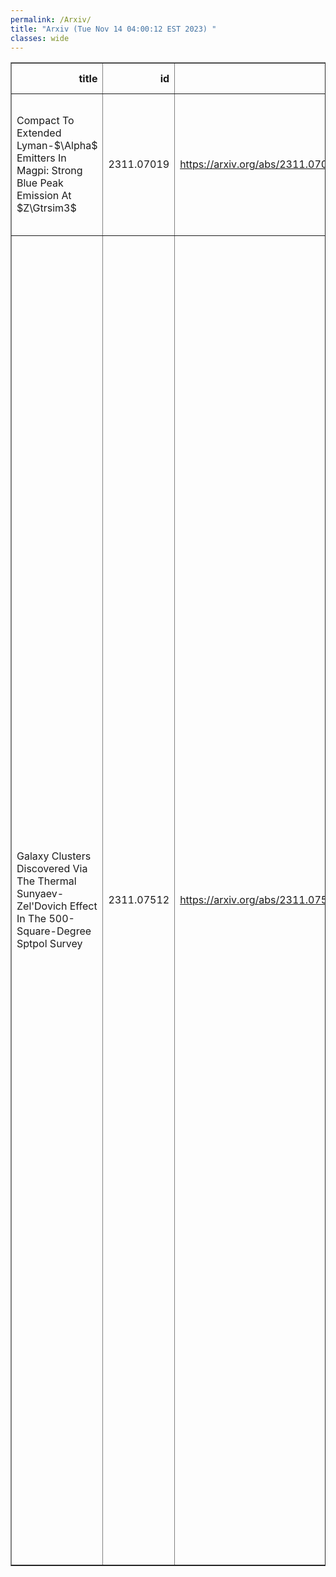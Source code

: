 ```yaml
---
permalink: /Arxiv/
title: "Arxiv (Tue Nov 14 04:00:12 EST 2023) "
classes: wide
---
```

<table border="1" class="dataframe">
  <thead>
    <tr style="text-align: right;">
      <th>title</th>
      <th>id</th>
      <th>url</th>
      <th>authors</th>
      <th>Local Authors</th>
    </tr>
  </thead>
  <tbody>
    <tr>
      <td>Compact To Extended Lyman-$\Alpha$ Emitters In Magpi: Strong Blue Peak   Emission At $Z\Gtrsim3$</td>
      <td>2311.07019</td>
      <td><a href="https://arxiv.org/abs/2311.07019" target="_blank">https://arxiv.org/abs/2311.07019</a></td>
      <td>T. Mukherjee, T. Zafar, T. Nanayakkara, E. Wisnioski, A. Battisti, A. Gupta, C. D. P. Lagos, K. E. Harborne, C. Foster, T. Mendel, S. M. Croom, A. Mailvaganam, J. Prathap</td>
      <td>Anjali Gupta</td>
    </tr>
    <tr>
      <td>Galaxy Clusters Discovered Via The Thermal Sunyaev-Zel'Dovich Effect In   The 500-Square-Degree Sptpol Survey</td>
      <td>2311.07512</td>
      <td><a href="https://arxiv.org/abs/2311.07512" target="_blank">https://arxiv.org/abs/2311.07512</a></td>
      <td>L. E. Bleem, M. Klein, T. M. C. Abbott, P. A. R. Ade, M. Aguena, O. Alves, A. J. Anderson, F. Andrade-Oliveira, B. Ansarinejad, M. Archipley, M. L. N. Ashby, J. E. Austermann, D. Bacon, J. A. Beall, A. N. Bender, B. A. Benson, F. Bianchini, S. Bocquet, D. Brooks, D. L. Burke, M. Calzadilla, J. E. Carlstrom, A. Carnero Rosell, J. Carretero, C. L. Chang, P. Chaubal, H. C. Chiang, T-L. Chou, R. Citron, C. Corbett Moran, M. Costanzi, T. M. Crawford, A. T. Crites, L. N. Da Costa, T. De Haan, J. De Vicente, S. Desai, M. A. Dobbs, P. Doel, W. Everett, I. Ferrero, B. Flaugher, B. Floyd, D. Friedel, J. Frieman, J. Gallicchio, J. Garc'Ia-Bellido, M. Gatti, E. M. George, G. Giannini, S. Grandis, D. Gruen, R. A. Gruendl, N. Gupta, G. Gutierrez, N. W. Halverson, S. R. Hinton, G. P. Holder, D. L. Hollowood, W. L. Holzapfel, K. Honscheid, J. D. Hrubes, N. Huang, J. Hubmayr, K. D. Irwin, J. Mena-Fernández, D. J. James, F. Kéruzoré, L. Knox, K. Kuehn, O. Lahav, A. T. Lee, S. Lee, D. Li, A. Lowitz, J. L. Marshal, M. Mcdonald, J. J. Mcmahon, F. Menanteau, S. S. Meyer, R. Miquel, J. J. Mohr, J. Montgomery, J. Myles, T. Natoli, J. P. Nibarger, G. I. Noble, V. Novosad, R. L. C. Ogando, S. Padin, S. Patil, M. E. S. Pereira, A. Pieres, A. A. Plazas Malag'On, C. Pryke, C. L. Reichardt, M. Rodr'Iguez-Monroy, A. K. Romer, J. E. Ruhl, B. R. Saliwanchik, L. Salvati, E. Sanchez, A. Saro, K. K. Schaffer, T. Schrabback, I. Sevilla-Noarbe, C. Sievers, G. Smecher, M. Smith, T. Somboonpanyakul, B. Stalder, A. A. Stark, E. Suchyta, M. E. C. Swanson, G. Tarle, C. To, C. Tucker, T. Veach, J. D. Vieira, M. Vincenzi, G. Wang, J. Weller, N. Whitehorn, P. Wiseman, W. L. K. Wu, V. Yefremenko, J. A. Zebrowski, Y. Zhang</td>
      <td>Chun-Hao To, Klaus Honscheid</td>
    </tr>
  </tbody>
</table>